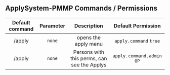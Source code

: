 ## ApplySystem-PMMP Commands / Permissions

| Default command | Parameter | Description | Default Permission |
| :-----: | :-------: | :---------: | :-------: |
| /apply | `none`  | opens the apply menu  | `apply.command` `true` |
| /apply | `none` | Persons with this perms, can see the Applys | `apply.command.admin` `OP` |
